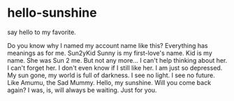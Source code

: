 # hello-sunshine
say hello to my favorite.

Do you know why I named my account name like this?
Everything has meanings as for me. 
Sun2yKid    Sunny is my first-love's name. Kid is my name. She was Sun 2 me. But not any more...
I can't help thinking about her. I can't forget her. I don't even know if I still like her. I am just so depressed. 
My sun gone, my world is full of darkness. I see no light. I see no future. Like Amumu, the Sad Mummy. 
Hello, my sunshine. Will you come back again? I was, is, will always be waiting. Just for you. 
